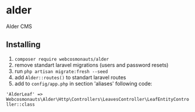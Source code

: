 # alder
Alder CMS

## Installing

1. ```composer require webcosmonauts/alder```
2. remove standart laravel migrations (users and password resets)
3. run ```php artisan migrate:fresh --seed```
4. add ```Alder::routes()``` to standart laravel routes
5. add to ```config/app.php``` in section 'aliases' following code:

  ```'AlderLeaf' => Webcosmonauts\Alder\Http\Controllers\LeavesController\LeafEntityController::class ```
